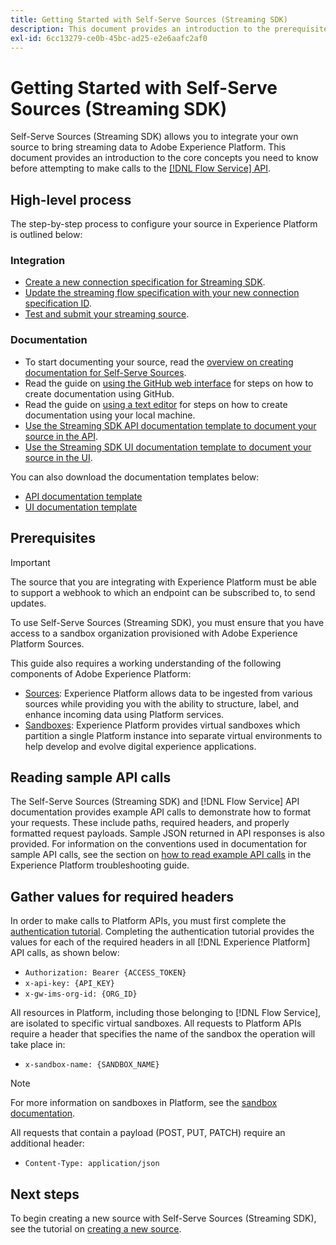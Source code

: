 ```yaml
---
title: Getting Started with Self-Serve Sources (Streaming SDK)
description: This document provides an introduction to the prerequisite information you need to know before attempting to create a new source using Self-Serve Sources (Streaming SDK).
exl-id: 6cc13279-ce0b-45bc-ad25-e2e6aafc2af0
---
```

# Getting Started with Self-Serve Sources (Streaming SDK)

Self-Serve Sources (Streaming SDK) allows you to integrate your own source to bring streaming data to Adobe Experience Platform. This document provides an introduction to the core concepts you need to know before attempting to make calls to the [[!DNL Flow Service] API](https://www.adobe.io/apis/experienceplatform/home/api-reference.html#!acpdr/swagger-specs/flow-service.yaml).

## High-level process

The step-by-step process to configure your source in Experience Platform is outlined below:

### Integration

* [Create a new connection specification for Streaming SDK](create.md).
* [Update the streaming flow specification with your new connection specification ID](update-flow-specs.md).
* [Test and submit your streaming source](submit.md).

### Documentation

* To start documenting your source, read the [overview on creating documentation for Self-Serve Sources](../documentation/doc-overview.md).
* Read the guide on [using the GitHub web interface](../documentation/github.md) for steps on how to create documentation using GitHub.
* Read the guide on [using a text editor](../documentation/text-editor.md) for steps on how to create documentation using your local machine.
* [Use the Streaming SDK API documentation template to document your source in the API](streaming-template-api.md).
* [Use the Streaming SDK UI documentation template to document your source in the UI](streaming-template-ui.md).

You can also download the documentation templates below:

* [API documentation template](../assets/streaming/streaming-template-api.zip)
* [UI documentation template](../assets/streaming/streaming-template-ui.zip)

## Prerequisites

>[!IMPORTANT]
>
>The source that you are integrating with Experience Platform must be able to support a webhook to which an endpoint can be subscribed to, to send updates.

To use Self-Serve Sources (Streaming SDK), you must ensure that you have access to a sandbox organization provisioned with Adobe Experience Platform Sources.

This guide also requires a working understanding of the following components of Adobe Experience Platform:

* [Sources](../../home.md): Experience Platform allows data to be ingested from various sources while providing you with the ability to structure, label, and enhance incoming data using Platform services.
* [Sandboxes](../../../sandboxes/home.md): Experience Platform provides virtual sandboxes which partition a single Platform instance into separate virtual environments to help develop and evolve digital experience applications.

## Reading sample API calls

The Self-Serve Sources (Streaming SDK) and [!DNL Flow Service] API documentation provides example API calls to demonstrate how to format your requests. These include paths, required headers, and properly formatted request payloads. Sample JSON returned in API responses is also provided. For information on the conventions used in documentation for sample API calls, see the section on [how to read example API calls](../../../landing/troubleshooting.md#how-do-i-format-an-api-request) in the Experience Platform troubleshooting guide.

## Gather values for required headers

In order to make calls to Platform APIs, you must first complete the [authentication tutorial](https://www.adobe.com/go/platform-api-authentication-en). Completing the authentication tutorial provides the values for each of the required headers in all [!DNL Experience Platform] API calls, as shown below:

* `Authorization: Bearer {ACCESS_TOKEN}`
* `x-api-key: {API_KEY}`
* `x-gw-ims-org-id: {ORG_ID}`

All resources in Platform, including those belonging to [!DNL Flow Service], are isolated to specific virtual sandboxes. All requests to Platform APIs require a header that specifies the name of the sandbox the operation will take place in:

* `x-sandbox-name: {SANDBOX_NAME}`

>[!NOTE]
>
>For more information on sandboxes in Platform, see the [sandbox documentation](../../../sandboxes/home.md). 

All requests that contain a payload (POST, PUT, PATCH) require an additional header:

* `Content-Type: application/json`

## Next steps

To begin creating a new source with Self-Serve Sources (Streaming SDK), see the tutorial on [creating a new source](./create.md).
